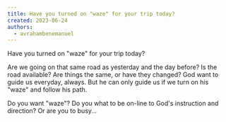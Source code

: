 ```yaml
---
title: Have you turned on "waze" for your trip today?
created: 2023-06-24
authors: 
  - avrahambenemanuel
---
```

Have you turned on "waze" for your trip today?

Are we going on that same road as yesterday and the day before? Is the road available? Are things the same, or have they changed?
God want to guide us everyday, always. But he can only guide us if we turn on his "waze" and follow his path.

Do you want "waze"? Do you what to be on-line to God's instruction and direction? Or are you to busy...


